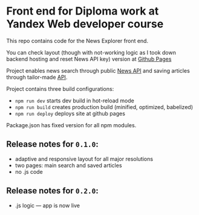 # Front end for Diploma work at Yandex Web developer course

This repo contains code for the News Explorer front end.

You can check layout (though with not-working logic as I took down backend hosting and reset News API key) version at [Github Pages](https://piskov.github.io/yandex-web-developer-diploma-front/)

Project enables news search through public [News API](https://newsapi.org/) and saving articles through tailor-made [API](https://github.com/piskov/yandex-web-developer-diploma-api).

Project contains three build configurations:
- `npm run dev` starts dev build in hot-reload mode
- `npm run build` creates production build (minified, optimized, babelized)
- `npm run deploy` deploys site at github pages

Package.json has fixed version for all npm modules.

## Release notes for `0.1.0`:
- adaptive and responsive layout for all major resolutions
- two pages: main search and saved articles
- no .js code

## Release notes for `0.2.0`:
- .js logic — app is now live
